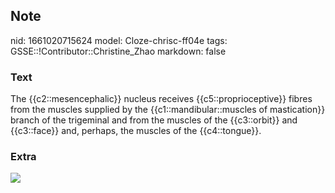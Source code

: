 ## Note
nid: 1661020715624
model: Cloze-chrisc-ff04e
tags: GSSE::!Contributor::Christine_Zhao
markdown: false

### Text
<div>
  <div>
    <div>
      The {{c2::mesencephalic}} nucleus receives
      {{c5::proprioceptive}} fibres from the muscles supplied by
      the {{c1::mandibular::muscles of mastication}} branch of the
      trigeminal and from the muscles of the {{c3::orbit}} and
      {{c3::face}} and, perhaps, the muscles of the {{c4::tongue}}.
    </div>
  </div>
</div>

### Extra
<img src="Trigeminal-Nerve.jpg">
